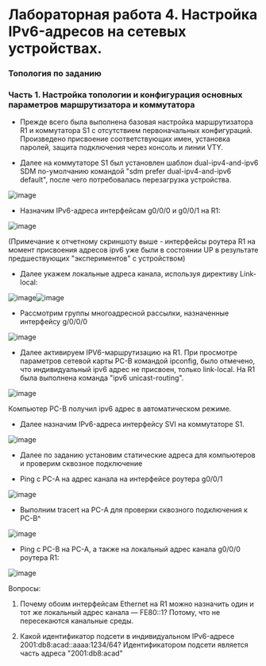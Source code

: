 # Лабораторная работа 4. Настройка IPv6-адресов на сетевых устройствах.

### Топология по заданию

### Часть 1. Настройка топологии и конфигурация основных параметров маршрутизатора и коммутатора

- Прежде всего была выполнена базовая настройка маршрутизатора R1 и коммутатора S1 с отсутствием первоначальных конфигураций. Произведено присвоение соответствующих имен, установка паролей, защита подключения через консоль и линии VTY.

- Далее на коммутаторе S1 был установлен шаблон dual-ipv4-and-ipv6 SDM по-умолчанию командой "sdm prefer dual-ipv4-and-ipv6 default", после чего потребовалась перезагрузка устройства.

![image](https://user-images.githubusercontent.com/89464074/175008776-caba234a-e0db-4514-9ed6-ab86816d4098.png)

- Назначим IPv6-адреса интерфейсам g0/0/0 и g0/0/1 на R1:

![image](https://user-images.githubusercontent.com/89464074/175016311-1b5b6588-b846-4777-b0ce-3a3281b9e882.png)

(Примечание к отчетному скриншоту выше - интерфейсы роутера R1 на момент присвоения адресов ipv6 уже были в состоянии UP в результате предшествующих "экспериментов" с устройством)

- Далее укажем локальные адреса канала, используя директиву Link-local:

![image](https://user-images.githubusercontent.com/89464074/175018839-9e671c24-851b-4e3b-9ea4-b7df9604ae57.png)![image](https://user-images.githubusercontent.com/89464074/175018884-7df8f685-fc40-4ea0-933e-3355ea8cc26e.png)

- Рассмотрим группы многоадресной рассылки, назначенные интерфейсу g/0/0/0

![image](https://user-images.githubusercontent.com/89464074/175020288-0e001cf7-0195-4cbc-b3e2-c9d2f7f9b919.png)

- Далее активируем IPV6-маршрутизацию на R1. 
При просмотре параметров сетевой карты PC-B командой ipconfig, было отмечено, что индивидуальный ipv6 адрес не присвоен, только link-local.
На R1 была выполнена команда "ipv6 unicast-routing".

![image](https://user-images.githubusercontent.com/89464074/175021660-7cb987a8-e8bb-4065-9ea8-8d028f29a035.png)

Компьютер PC-B получил ipv6 адрес в автоматическом режиме.

- Далее назначим IPv6-адреса интерфейсу SVI на коммутаторе S1.

![image](https://user-images.githubusercontent.com/89464074/175023880-173e41b6-65c4-4574-a173-45b84fcfff35.png)

- Далее по заданию установим статические адреса для компьютеров и проверим сквозное подключение

- Ping с PC-A на адрес канала на интерфейсе роутера g0/0/1

![image](https://user-images.githubusercontent.com/89464074/175025649-646a7d51-b268-434d-8d16-aae7f237eb7d.png)

- Выполним tracert на PC-A для проверки сквозного подключения к PC-B^

![image](https://user-images.githubusercontent.com/89464074/175025946-c27cfe39-453f-48ee-8b62-182b476395d6.png)

- Ping с PC-B на PC-A, а также на локальный адрес канала g0/0/0 роутера R1:

![image](https://user-images.githubusercontent.com/89464074/175026558-284947ec-0776-4599-868d-7f11140801f0.png)


Вопросы:
1.	Почему обоим интерфейсам Ethernet на R1 можно назначить один и тот же локальный адрес канала — FE80::1?
    Потому, что не пересекаются канальные среды.
    
3.	Какой идентификатор подсети в индивидуальном IPv6-адресе 2001:db8:acad::aaaa:1234/64?
    Идентификатором подсети является часть адреса "2001:db8:acad"



